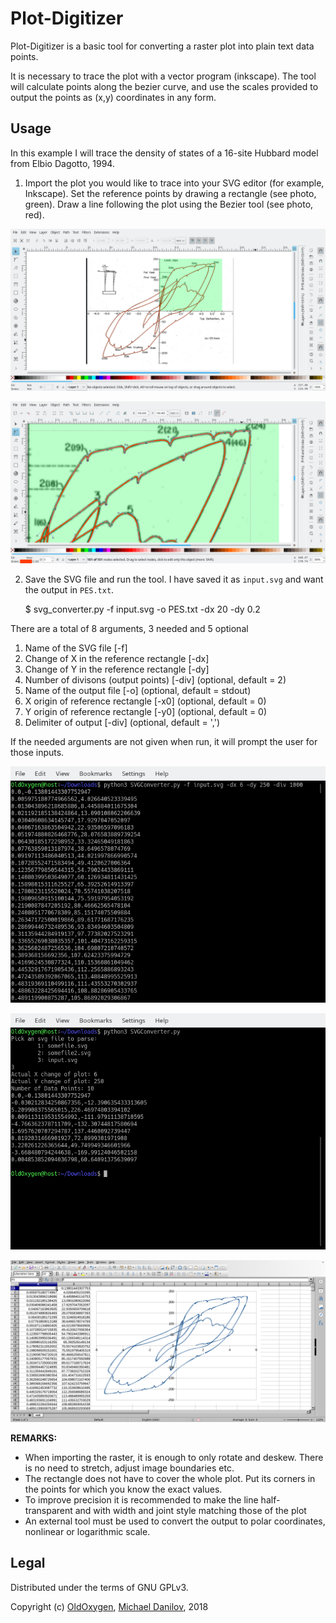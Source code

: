 # Plot-Digitizer

Plot-Digitizer is a basic tool for converting a raster plot into
plain text data points.

It is necessary to trace the plot with a vector program (inkscape). The tool will calculate points along the bezier curve, and use the scales provided to output the points as (x,y) coordinates in any form.

## Usage

In this example I will trace the density of states of a 16-site
Hubbard model from Elbio Dagotto, 1994.

1. Import the plot you would like to trace into your SVG editor (for
example, Inkscape). Set the reference points by drawing a rectangle
(see photo, green). Draw a line following the plot using the Bezier
tool (see photo, red).

![SVG](docs/Pic1.png)

![Closeup](docs/Pic2.png)

2. Save the SVG file and run the tool. I have saved it as `input.svg`
   and want the output in `PES.txt`.

    $ svg_converter.py -f input.svg -o PES.txt -dx 20 -dy 0.2

There are a total of 8 arguments, 3 needed and 5 optional
1. Name of the SVG file [-f]
2. Change of X in the reference rectangle [-dx]
3. Change of Y in the reference rectangle [-dy]
4. Number of divisons (output points) [-div] (optional, default = 2)
5. Name of the output file [-o] (optional, default = stdout)
6. X origin of reference rectangle [-x0] (optional, default = 0)
7. Y origin of reference rectangle [-y0] (optional, default = 0)
8. Delimiter of output [-div] (optional, default = ',')

If the needed arguments are not given when run, it will prompt the user for those inputs.

![Output](docs/Pic3.png)

![Output](docs/Pic4.png)

![Output](docs/Pic5.png)

**REMARKS:**
* When importing the raster, it is enough to only rotate and deskew.
  There is no need to stretch, adjust image boundaries etc.
* The rectangle does not have to cover the whole plot. Put its
  corners in the points for which you know the exact values.
* To improve precision it is recommended to make the line half-transparent
  and with width and joint style matching those of the plot
* An external tool must be used to convert the output to polar
  coordinates, nonlinear or logarithmic scale.

## Legal

Distributed under the terms of GNU GPLv3.

Copyright (c) [OldOxygen](https://github.com/OldOxygen), [Michael Danilov](https://github.com/mike402), 2018
